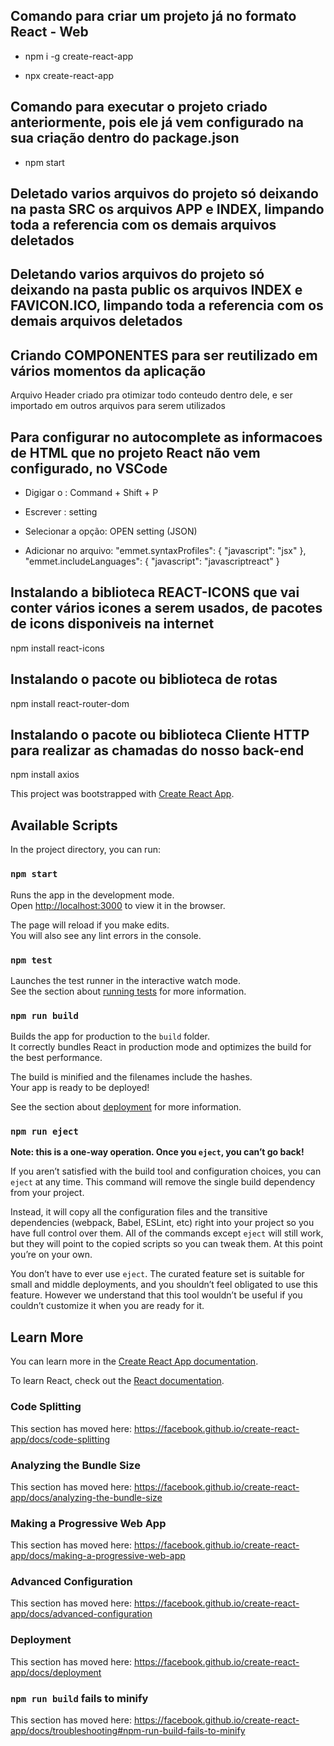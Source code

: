 ## Comando para criar um projeto já no formato React - Web

 - npm i  -g create-react-app

 - npx create-react-app <nome do projeto>


 ## Comando para executar o projeto criado anteriormente, pois ele já vem configurado na sua criação dentro do package.json

 - npm start


## Deletado varios arquivos do projeto só deixando na pasta SRC os arquivos APP e INDEX, limpando toda a referencia com os demais arquivos deletados

## Deletando varios arquivos do projeto só deixando na pasta public os arquivos INDEX e FAVICON.ICO, limpando toda a referencia com os demais arquivos deletados


## Criando COMPONENTES para ser reutilizado em vários momentos da aplicação

Arquivo Header criado pra otimizar todo conteudo dentro dele, e ser importado em outros arquivos para serem utilizados


## Para configurar no autocomplete as informacoes de HTML que no projeto React não vem configurado, no VSCode

- Digigar o : Command + Shift + P

- Escrever : setting

- Selecionar a opção: OPEN setting (JSON)

- Adicionar no arquivo: "emmet.syntaxProfiles": { "javascript": "jsx" },
                        "emmet.includeLanguages": { "javascript": "javascriptreact" }


## Instalando a biblioteca REACT-ICONS que vai conter vários icones a serem usados, de pacotes de icons disponiveis na internet

npm install react-icons


## Instalando o pacote ou biblioteca de rotas

npm install react-router-dom


## Instalando o pacote ou biblioteca Cliente HTTP para realizar as chamadas do nosso back-end

npm install axios


 This project was bootstrapped with [Create React App](https://github.com/facebook/create-react-app).

## Available Scripts

In the project directory, you can run:

### `npm start`

Runs the app in the development mode.<br />
Open [http://localhost:3000](http://localhost:3000) to view it in the browser.

The page will reload if you make edits.<br />
You will also see any lint errors in the console.

### `npm test`

Launches the test runner in the interactive watch mode.<br />
See the section about [running tests](https://facebook.github.io/create-react-app/docs/running-tests) for more information.

### `npm run build`

Builds the app for production to the `build` folder.<br />
It correctly bundles React in production mode and optimizes the build for the best performance.

The build is minified and the filenames include the hashes.<br />
Your app is ready to be deployed!

See the section about [deployment](https://facebook.github.io/create-react-app/docs/deployment) for more information.

### `npm run eject`

**Note: this is a one-way operation. Once you `eject`, you can’t go back!**

If you aren’t satisfied with the build tool and configuration choices, you can `eject` at any time. This command will remove the single build dependency from your project.

Instead, it will copy all the configuration files and the transitive dependencies (webpack, Babel, ESLint, etc) right into your project so you have full control over them. All of the commands except `eject` will still work, but they will point to the copied scripts so you can tweak them. At this point you’re on your own.

You don’t have to ever use `eject`. The curated feature set is suitable for small and middle deployments, and you shouldn’t feel obligated to use this feature. However we understand that this tool wouldn’t be useful if you couldn’t customize it when you are ready for it.

## Learn More

You can learn more in the [Create React App documentation](https://facebook.github.io/create-react-app/docs/getting-started).

To learn React, check out the [React documentation](https://reactjs.org/).

### Code Splitting

This section has moved here: https://facebook.github.io/create-react-app/docs/code-splitting

### Analyzing the Bundle Size

This section has moved here: https://facebook.github.io/create-react-app/docs/analyzing-the-bundle-size

### Making a Progressive Web App

This section has moved here: https://facebook.github.io/create-react-app/docs/making-a-progressive-web-app

### Advanced Configuration

This section has moved here: https://facebook.github.io/create-react-app/docs/advanced-configuration

### Deployment

This section has moved here: https://facebook.github.io/create-react-app/docs/deployment

### `npm run build` fails to minify

This section has moved here: https://facebook.github.io/create-react-app/docs/troubleshooting#npm-run-build-fails-to-minify
